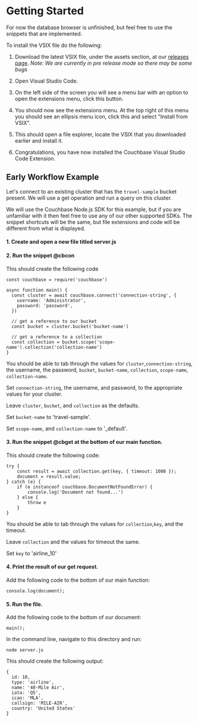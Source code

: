 # Getting Started

For now the database browser is unfinished, but feel free to use the snippets that are implemented. 

To install the VSIX file do the following:

1. Download the latest VSIX file, under the assets section, at our [releases page](https://github.com/couchbaselabs/VSCode-Couchbase/releases). 
    *Note: We are currently in pre release mode so there may be some bugs*

2. Open Visual Studio Code.

3. On the left side of the screen you will see a menu bar with an option to open the extensions menu, click this button.

4. You should now see the extensions menu. At the top right of this menu you should see an ellipsis menu icon, click this and select "Install from VSIX".

5. This should open a file explorer, locate the VSIX that you downloaded earlier and install it.  

6. Congratulations, you have now installed the Couchbase Visual Studio Code Extension. 

## Early Workflow Example

Let's connect to an existing cluster that has the `travel-sample` bucket present. We will use a get operation and run a query on this cluster. 

We will use the Couchbase Node.js SDK for this example, but if you are unfamiliar with it then feel free to use any of our other supported SDKs. The snippet shortcuts will be the same, but file extensions and code will be different from what is displayed. 

#### 1. Create and open a new file titled server.js
#### 2. Run the snippet @cbcon
This should create the following code

```
const couchbase = require('couchbase')

async function main() {
  const cluster = await couchbase.connect('connection-string', {
    username: 'Administrator',
    password: 'password',
  })

  // get a reference to our bucket
  const bucket = cluster.bucket('bucket-name')

  // get a reference to a collection
  const collection = bucket.scope('scope-name').collection('collection-name')
}
```

You should be able to tab through the values for `cluster`,`connection-string`, the username, the password, `bucket`, `bucket-name`, `collection`, `scope-name`, `collection-name`.

Set `connection-string`, the username, and password, to the appropriate values for your cluster.

Leave `cluster`, `bucket`, and `collection` as the defaults. 

Set `bucket-name` to 'travel-sample'.

Set `scope-name`, and `collection-name` to '_default'.

#### 3. Run the snippet @cbget at the bottom of our main function.
This should create the following code:

```
try {
    const result = await collection.get(key, { timeout: 1000 });
    document = result.value;
} catch (e) {
    if (e instanceof couchbase.DocumentNotFoundError) {
        console.log('Document not found...')
    } else {
        throw e
    }
}
```

You should be able to tab through the values for `collection`,`key`, and the timeout.

Leave `collection` and the values for timeout the same.

Set `key` to 'airline_10'

#### 4. Print the result of our get request.
Add the following code to the bottom of our main function:

```
console.log(document);
```


#### 5. Run the file.
Add the following code to the bottom of our document:

```
main();
```

In the command line, navigate to this directory and run:

```
node server.js
```

This should create the following output:

```
{
  id: 10,
  type: 'airline',
  name: '40-Mile Air',
  iata: 'Q5',
  icao: 'MLA',
  callsign: 'MILE-AIR',
  country: 'United States'
}
```
